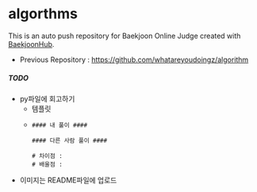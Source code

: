 # algorthms
This is an auto push repository for Baekjoon Online Judge created with [BaekjoonHub](https://github.com/BaekjoonHub/BaekjoonHub).
- Previous Repository : https://github.com/whatareyoudoingz/algorithm

##### ****TODO****
- py파일에 회고하기
  - 템플릿
  - ```
    #### 내 풀이 ####

    #### 다른 사람 풀이 ####
    
    # 차이점 :
    # 배울점 :
    ```
- 이미지는 README파일에 업로드
